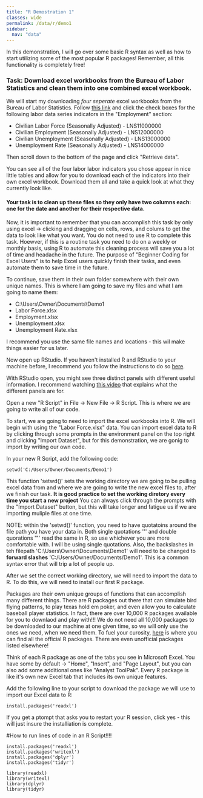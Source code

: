```yaml
---
title: "R Demostration 1"
classes: wide
permalink: /data/r/demo1
sidebar:
  nav: "data"
---
```


In this demonstration, I will go over some basic R syntax as well as how to start utilizing some of the most popular R packages! Remember, all this functionality is completely free!

### Task: Download excel workbooks from the Bureau of Labor Statistics and clean them into one combined excel workbook.

We will start my downloading *four seperate* excel workbooks from the Bureau of Labor Statistics. Follow [this link](https://data.bls.gov/cgi-bin/surveymost?bls) and click the check boxes for the following labor data series indicators in the "Employment" section:

- Civilian Labor Force (Seasonally Adjusted) - LNS11000000
- Civilian Employment (Seasonally Adjusted) - LNS12000000
- Civilian Unemployment (Seasonally Adjusted) - LNS13000000
- Unemployment Rate (Seasonally Adjusted) - LNS14000000

Then scroll down to the bottom of the page and click "Retrieve data". 

You can see all of the four labor labor indicators you chose appear in nice little tables and allow for you to download each of the indicators into their own excel workbook. Download them all and take a quick look at what they currently look like.

#### Your task is to clean up these files so they only have two columns each: one for the date and another for their respective data.

Now, it is important to remember that you can accomplish this task by only using excel -> clicking and dragging on cells, rows, and colums to get the data to look like what you want. You do not need to use R to complete this task. Hoewver, if this is a routine task you need to do on a weekly or monthly basis, using R to automate this cleaning process will save you a lot of time and headache in the future. The purpose of "Beginner Coding for Excel Users" is to help Excel users quickly finish their tasks, and even automate them to save time in the future.

To continue, save them in their own folder somewhere with their own unique names. This is where I am going to save my files and what I am going to name them:

- C:\Users\Owner\Documents\Demo1
- Labor Force.xlsx
- Employment.xlsx
- Unemployment.xlsx
- Unemployment Rate.xlsx

I recommend you use the same file names and locations - this wil make things easier for us later.

Now open up RStudio. If you haven't installed R and RStudio to your machine before, I recommend you follow the instructions to do so [here](https://andrewaferrante.github.io/data/r/).

With RStudio open, you might see three distinct panels with different useful information. I recommend watching [this video](https://www.youtube.com/watch?v=FIrsOBy5k58) that explains what the different panels are for. 

Open a new "R Script" in File -> New File -> R Script. This is where we are going to write all of our code.

To start, we are going to need to import the excel workbooks into R. We will begin with using the "Labor Force.xlsx" data. You can import excel data to R by clicking through some prompts in the environment panel on the top right and clicking "Import Dataset", but for this demonstration, we are gonig to import by writing our own code.

In your new R Script, add the following code:
```
setwd('C:/Users/Owner/Documents/Demo1')
```
This function 'setwd()' sets the working directory we are going to be pulling excel data from and where we are going to write the new excel files to, after we finish our task. **It is good practice to set the working diretory every time you start a new project** You can always click through the prompts with the "Import Dataset" button, but this will take longer and fatigue us if we are importing muliple files at one time.

NOTE: within the 'setwd()' function, you need to have quotatoins around the file path you have your data in. Both single quotations ''' and double quorations '"' read the same in R, so use whichever you are more comfortable with. I will be using single quotations. Also, the backslashes in teh filepath 'C:\Users\Owner\Documents\Demo1' will need to be changed to **forward slashes** 'C:/Users/Owner/Documents/Demo1'. This is a common syntax error that will trip a lot of people up. 

After we set the correct working directory, we will need to import the data to R. To do this, we will need to install our first R package. 

Packages are their own unique groups of functions that can accomplish many different things. There are R packages out there that can simulate bird flying patterns, to play texas hold em poker, and even allow you to calculate baseball player statistics. In fact, there are over 10,000 R packages available for you to downlaod and play with!!! We do not need all 10,000 packages to be downloaded to our machine at one given time, so we will only use the ones we need, when we need them. To fuel your curosity, [here](https://cran.r-project.org/web/packages/available_packages_by_name.html) is where you can find all the official R packages. There are even unofficial packages listed elsewhere!

Think of each R package as one of the tabs you see in Microsoft Excel. You have some by default -> "Home", "Insert", and "Page Layout", but you can also add some additional ones like "Analyst ToolPak". Every R package is like it's own new Excel tab that includes its own unique features. 

Add the following line to your script to download the package we will use to import our Excel data to R:

```
install.packages('readxl')
```
If you get a ptompt that asks you to restart your R session, click yes - this will just insure the installiation is complete.


#How to run lines of code in an R Script!!!!

```
install.packages('readxl')
install.packages('writexl')
install.packages('dplyr')
install.packages('tidyr')
```




```
library(readxl)
library(writexl)
library(dplyr)
library(tidyr)
```
